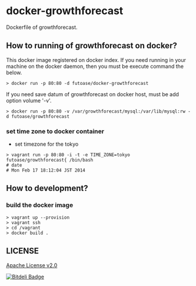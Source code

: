 docker-growthforecast
=====================

Dockerfile of growthforecast.

How to running of growthforecast on docker?
-------------------------------------------

This docker image registered on docker index.
If you need running in your machine on the docker daemon, then you must be execute command the  below.

```
> docker run -p 80:80 -d futoase/docker-growthforecast 
```

If you need save datum of growthforecast on docker host, must be add option volume '-v'.

```
> docker run -p 80:80 -v /var/growthforecast/mysql:/var/lib/mysql:rw -d futoase/growthforecast
```

### set time zone to docker container

- set timezone for the tokyo

```
> vagrant run -p 80:80 -i -t -e TIME_ZONE=tokyo futoase/growthforecast{ /bin/bash
# date
# Mon Feb 17 18:12:04 JST 2014
```

How to development?
--------------------

### build the docker image

```
> vagrant up --provision
> vagrant ssh
> cd /vagrant
> docker build .
```

LICENSE
-------

[Apache License v2.0](http://www.apache.org/licenses/LICENSE-2.0)

[![Bitdeli Badge](https://d2weczhvl823v0.cloudfront.net/futoase/docker-growthforecast/trend.png)](https://bitdeli.com/free "Bitdeli Badge")
